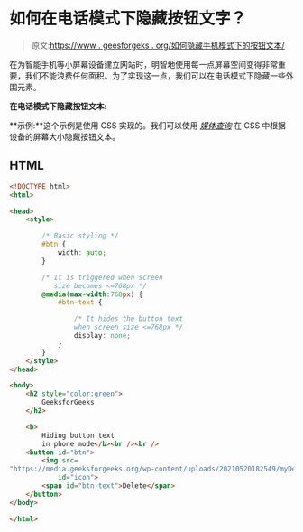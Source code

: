 # 如何在电话模式下隐藏按钮文字？

> 原文:[https://www . geesforgeks . org/如何隐藏手机模式下的按钮文本/](https://www.geeksforgeeks.org/how-to-hide-button-text-in-phone-mode/)

在为智能手机等小屏幕设备建立网站时，明智地使用每一点屏幕空间变得非常重要，我们不能浪费任何面积。为了实现这一点，我们可以在电话模式下隐藏一些外围元素。

**在电话模式下隐藏按钮文本:**

**示例:**这个示例是使用 CSS 实现的。我们可以使用 [*媒体查询*](https://www.geeksforgeeks.org/css-media-queries/) 在 CSS 中根据设备的屏幕大小隐藏按钮文本。

## HTML

```html
<!DOCTYPE html>
<html>

<head>
    <style>

        /* Basic styling */
        #btn {
            width: auto;
        }

        /* It is triggered when screen
           size becomes <=768px */
        @media(max-width:768px) {
            #btn-text {

                /* It hides the button text
                when screen size <=768px */
                display: none;
            }
        }
    </style>
</head>

<body>
    <h2 style="color:green">
        GeeksforGeeks
    </h2>

    <b>
        Hiding button text
        in phone mode</b><br /><br />
    <button id="btn">
        <img src=
"https://media.geeksforgeeks.org/wp-content/uploads/20210520182549/myDelete.png"
            id="icon">
        <span id="btn-text">Delete</span>
    </button>
</body>

</html>
```